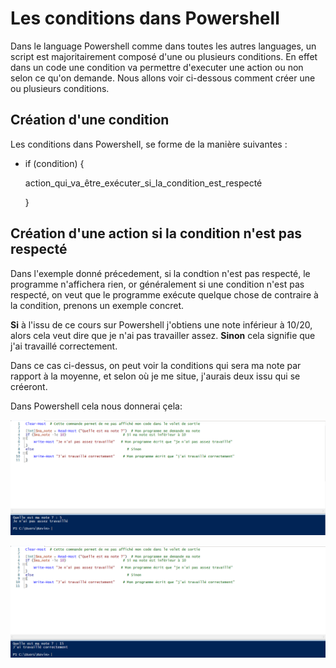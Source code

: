 # Les conditions dans Powershell 

Dans le language Powershell comme dans toutes les autres languages, un script est majoritairement composé d'une ou plusieurs conditions. En effet dans un code une condition va permettre d'executer une action ou non selon ce qu'on demande. Nous allons voir ci-dessous comment créer une ou plusieurs conditions.

## Création d'une condition

Les conditions dans Powershell, se forme de la manière suivantes :

- if (condition) {

  action_qui_va_être_exécuter_si_la_condition_est_respecté
  
  }
  
## Création d'une action si la condition n'est pas respecté

Dans l'exemple donné précedement, si la condtion n'est pas respecté, le programme n'affichera rien, or généralement si une condition n'est pas respecté, on veut que le programme exécute quelque chose de contraire à la condition, prenons un exemple concret.

__Si__ à l'issu de ce cours sur Powershell j'obtiens une note inférieur à 10/20, alors cela veut dire que je n'ai pas travailler assez. __Sinon__ cela signifie que j'ai travaillé correctement.

Dans ce cas ci-dessus, on peut voir la conditions qui sera ma note par rapport à la moyenne, et selon où je me situe, j'aurais deux issu qui se créeront.

Dans Powershell cela nous donnerai çela:

![](https://github.com/kevinguyodo/Powershell/blob/main/Image/Exemple%20Condition%201.PNG)

![](https://github.com/kevinguyodo/Powershell/blob/main/Image/Exemple%20Condition%202.PNG)


